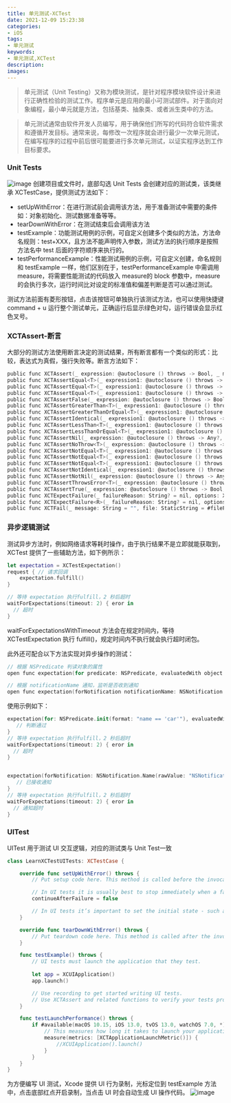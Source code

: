 ```yaml
---
title: 单元测试-XCTest
date: 2021-12-09 15:23:38
categories:
- iOS
tags:
- 单元测试
keywords:
- 单元测试,XCTest
description:
images:
---
```

> 单元测试（Unit Testing）又称为模块测试，是针对程序模块软件设计来进行正确性检验的测试工作。程序单元是应用的最小可测试部件。对于面向对象编程，最小单元就是方法，包括基类、抽象类、或者派生类中的方法。

> 单元测试通常由软件开发人员编写，用于确保他们所写的代码符合软件需求和遵循开发目标。通常来说，每修改一次程序就会进行最少一次单元测试，在编写程序的过程中前后很可能要进行多次单元测试，以证实程序达到工作目标要求。
<!-- more -->
### Unit Tests
![image](https://destinmure.github.io/pic/postImage/单元测试-XCTest/psb-01.png)
创建项目或文件时，底部勾选 Unit Tests 会创建对应的测试类，该类继承 XCTestCase，提供测试方法如下：
- setUpWithError：在进行测试前会调用该方法，用于准备测试中需要的条件如：对象初始化、测试数据准备等等。
- tearDownWithError：在测试结束后会调用该方法
- testExample：功能测试用例的示例，可自定义创建多个类似的方法，方法命名规则：test+XXX，且方法不能声明传入参数，测试方法的执行顺序是按照方法名中 test 后面的字符顺序来执行的。
- testPerformanceExample：性能测试用例的示例，可自定义创建，命名规则和 testExample 一样，他们区别在于，testPerformanceExample 中需调用 measure，将需要性能测试的代码放入 measure的 block 参数中，measure的会执行多次，运行时间比对设定的标准值和偏差判断是否可以通过测试。

测试方法前面有菱形按钮，点击该按钮可单独执行该测试方法，也可以使用快捷键 command + u 运行整个测试单元，正确运行后显示绿色对勾，运行错误会显示红色叉号。

### XCTAssert-断言
大部分的测试方法使用断言决定的测试结果，所有断言都有一个类似的形式：比较，表达式为真假，强行失败等。断言方法如下：
```Objective-C
public func XCTAssert(_ expression: @autoclosure () throws -> Bool, _ message: @autoclosure () -> String = "", file: StaticString = #filePath, line: UInt = #line)
public func XCTAssertEqual<T>(_ expression1: @autoclosure () throws -> T, _ expression2: @autoclosure () throws -> T, _ message: @autoclosure () -> String = "", file: StaticString = #filePath, line: UInt = #line) where T : Equatable
public func XCTAssertEqual<T>(_ expression1: @autoclosure () throws -> T, _ expression2: @autoclosure () throws -> T, accuracy: T, _ message: @autoclosure () -> String = "", file: StaticString = #filePath, line: UInt = #line) where T : FloatingPoint
public func XCTAssertEqual<T>(_ expression1: @autoclosure () throws -> T, _ expression2: @autoclosure () throws -> T, accuracy: T, _ message: @autoclosure () -> String = "", file: StaticString = #filePath, line: UInt = #line) where T : Numeric
public func XCTAssertFalse(_ expression: @autoclosure () throws -> Bool, _ message: @autoclosure () -> String = "", file: StaticString = #filePath, line: UInt = #line)
public func XCTAssertGreaterThan<T>(_ expression1: @autoclosure () throws -> T, _ expression2: @autoclosure () throws -> T, _ message: @autoclosure () -> String = "", file: StaticString = #filePath, line: UInt = #line) where T : Comparable
public func XCTAssertGreaterThanOrEqual<T>(_ expression1: @autoclosure () throws -> T, _ expression2: @autoclosure () throws -> T, _ message: @autoclosure () -> String = "", file: StaticString = #filePath, line: UInt = #line) where T : Comparable
public func XCTAssertIdentical(_ expression1: @autoclosure () throws -> AnyObject?, _ expression2: @autoclosure () throws -> AnyObject?, _ message: @autoclosure () -> String = "", file: StaticString = #filePath, line: UInt = #line)
public func XCTAssertLessThan<T>(_ expression1: @autoclosure () throws -> T, _ expression2: @autoclosure () throws -> T, _ message: @autoclosure () -> String = "", file: StaticString = #filePath, line: UInt = #line) where T : Comparable
public func XCTAssertLessThanOrEqual<T>(_ expression1: @autoclosure () throws -> T, _ expression2: @autoclosure () throws -> T, _ message: @autoclosure () -> String = "", file: StaticString = #filePath, line: UInt = #line) where T : Comparable
public func XCTAssertNil(_ expression: @autoclosure () throws -> Any?, _ message: @autoclosure () -> String = "", file: StaticString = #filePath, line: UInt = #line)
public func XCTAssertNoThrow<T>(_ expression: @autoclosure () throws -> T, _ message: @autoclosure () -> String = "", file: StaticString = #filePath, line: UInt = #line)
public func XCTAssertNotEqual<T>(_ expression1: @autoclosure () throws -> T, _ expression2: @autoclosure () throws -> T, _ message: @autoclosure () -> String = "", file: StaticString = #filePath, line: UInt = #line) where T : Equatable
public func XCTAssertNotEqual<T>(_ expression1: @autoclosure () throws -> T, _ expression2: @autoclosure () throws -> T, accuracy: T, _ message: @autoclosure () -> String = "", file: StaticString = #filePath, line: UInt = #line) where T : FloatingPoint
public func XCTAssertNotEqual<T>(_ expression1: @autoclosure () throws -> T, _ expression2: @autoclosure () throws -> T, accuracy: T, _ message: @autoclosure () -> String = "", file: StaticString = #filePath, line: UInt = #line) where T : Numeric
public func XCTAssertNotIdentical(_ expression1: @autoclosure () throws -> AnyObject?, _ expression2: @autoclosure () throws -> AnyObject?, _ message: @autoclosure () -> String = "", file: StaticString = #filePath, line: UInt = #line)
public func XCTAssertNotNil(_ expression: @autoclosure () throws -> Any?, _ message: @autoclosure () -> String = "", file: StaticString = #filePath, line: UInt = #line)
public func XCTAssertThrowsError<T>(_ expression: @autoclosure () throws -> T, _ message: @autoclosure () -> String = "", file: StaticString = #filePath, line: UInt = #line, _ errorHandler: (_ error: Error) -> Void = { _ in })
public func XCTAssertTrue(_ expression: @autoclosure () throws -> Bool, _ message: @autoclosure () -> String = "", file: StaticString = #filePath, line: UInt = #line)
public func XCTExpectFailure(_ failureReason: String? = nil, options: XCTExpectedFailure.Options = .init())
public func XCTExpectFailure<R>(_ failureReason: String? = nil, options: XCTExpectedFailure.Options = .init(), failingBlock: () throws -> R) rethrows -> R
public func XCTFail(_ message: String = "", file: StaticString = #filePath, line: UInt = #line)
```
### 异步逻辑测试

测试异步方法时，例如网络请求等耗时操作，由于执行结果不是立即就能获取到，XCTest 提供了一些辅助方法，如下例所示：
```swift
let expectation = XCTestExpectation()
request { // 请求回调
    expectation.fulfill()
}

// 等待 expectation 执行fulfill，2 秒后超时
waitForExpectations(timeout: 2) { eror in
  // 超时
}
```
waitForExpectationsWithTimeout 方法会在规定时间内，等待 XCTestExpectation 执行 fulfill()，规定时间内不执行就会执行超时闭包。

此外还可配合以下方法实现对异步操作的测试：
```Objective-C
// 根据 NSPredicate 判读对象的属性
open func expectation(for predicate: NSPredicate, evaluatedWith object: Any?, handler: XCTNSPredicateExpectation.Handler? = nil) -> XCTestExpectation

// 根据 notificationName 通知，监听是否收到通知
open func expectation(forNotification notificationName: NSNotification.Name, object objectToObserve: Any?, notificationCenter: NotificationCenter, handler: XCTNSNotificationExpectation.Handler? = nil) -> XCTestExpectation
```
使用示例如下：
```swift
expectation(for: NSPredicate.init(format: "name == 'car'"), evaluatedWith: car) {
   // 判断通过
}
// 等待 expectation 执行fulfill，2 秒后超时
waitForExpectations(timeout: 2) { eror in
  // 超时
}


expectation(forNotification: NSNotification.Name(rawValue: "NSNotification"), object: nil) { notification in
   // 已接收通知      
}
// 等待 expectation 执行fulfill，2 秒后超时
waitForExpectations(timeout: 2) { eror in
  // 通知超时
}
```


### UITest
UITest 用于测试 UI 交互逻辑，对应的测试类与 Unit Test一致
```swift
class LearnXCTestUITests: XCTestCase {

    override func setUpWithError() throws {
        // Put setup code here. This method is called before the invocation of each test method in the class.

        // In UI tests it is usually best to stop immediately when a failure occurs.
        continueAfterFailure = false

        // In UI tests it’s important to set the initial state - such as interface orientation - required for your tests before they run. The setUp method is a good place to do this.
    }

    override func tearDownWithError() throws {
        // Put teardown code here. This method is called after the invocation of each test method in the class.
    }

    func testExample() throws {
        // UI tests must launch the application that they test.
        
        let app = XCUIApplication()
        app.launch()

        // Use recording to get started writing UI tests.
        // Use XCTAssert and related functions to verify your tests produce the correct results.
    }

    func testLaunchPerformance() throws {
        if #available(macOS 10.15, iOS 13.0, tvOS 13.0, watchOS 7.0, *) {
            // This measures how long it takes to launch your application.
            measure(metrics: [XCTApplicationLaunchMetric()]) {
                //XCUIApplication().launch()
            }
        }
    }
}
```
为方便编写 UI 测试，Xcode 提供 UI 行为录制，光标定位到 testExample 方法中，点击底部红点开启录制，当点击 UI 时会自动生成 UI 操作代码。
![image](https://destinmure.github.io/pic/postImage/单元测试-XCTest/psb-02.png)
